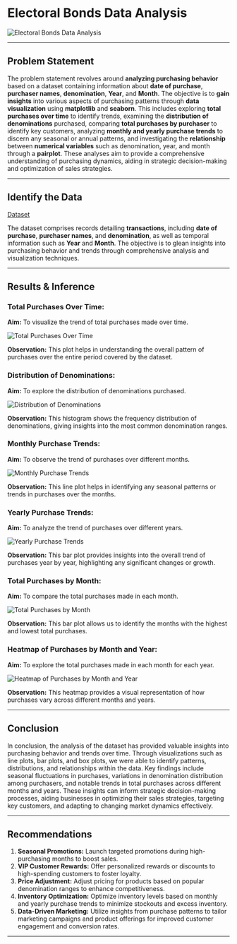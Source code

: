 # Electoral Bonds Data Analysis

![Electoral Bonds Data Analysis](image-6.png)

-----

## Problem Statement

The problem statement revolves around **analyzing purchasing behavior** based on a dataset containing information about **date of purchase**, **purchaser names**, **denomination**, **Year**, and **Month**. The objective is to **gain insights** into various aspects of purchasing patterns through **data visualization** using **matplotlib** and **seaborn**.
This includes exploring **total purchases over time** to identify trends, examining the **distribution of denominations** purchased, comparing **total purchases by purchaser** to identify key customers, analyzing **monthly and yearly purchase trends** to discern any seasonal or annual patterns, and investigating the **relationship** between **numerical variables** such as denomination, year, and month through a **pairplot**.
These analyses aim to provide a comprehensive understanding of purchasing dynamics, aiding in strategic decision-making and optimization of sales strategies.

-----

## Identify the Data

[Dataset](https://github.com/Tanay-Dwivedi/Electoral-Bonds-Data-Analysis/blob/master/electroral_bonds_buyer_data.csv)

The dataset comprises records detailing **transactions**, including **date of purchase**, **purchaser names**, and **denomination**, as well as temporal information such as **Year** and **Month**. The objective is to glean insights into purchasing behavior and trends through comprehensive analysis and visualization techniques.

-----

## Results & Inference

### Total Purchases Over Time:

**Aim:** To visualize the trend of total purchases made over time.

![Total Purchases Over Time](image.png)

**Observation:** This plot helps in understanding the overall pattern of purchases over the entire period covered by the dataset.

### Distribution of Denominations:

**Aim:** To explore the distribution of denominations purchased.

![Distribution of Denominations](image-1.png)

**Observation:** This histogram shows the frequency distribution of denominations, giving insights into the most common denomination ranges.

### Monthly Purchase Trends:

**Aim:** To observe the trend of purchases over different months.

![Monthly Purchase Trends](image-2.png)

**Observation:** This line plot helps in identifying any seasonal patterns or trends in purchases over the months.

### Yearly Purchase Trends:

**Aim:** To analyze the trend of purchases over different years.

![Yearly Purchase Trends](image-3.png)

**Observation:** This bar plot provides insights into the overall trend of purchases year by year, highlighting any significant changes or growth.

### Total Purchases by Month:

**Aim:** To compare the total purchases made in each month.

![Total Purchases by Month](image-4.png)

**Observation:** This bar plot allows us to identify the months with the highest and lowest total purchases.

### Heatmap of Purchases by Month and Year:

**Aim:** To explore the total purchases made in each month for each year.

![Heatmap of Purchases by Month and Year](image-5.png)

**Observation:** This heatmap provides a visual representation of how purchases vary across different months and years.

-----

## Conclusion

In conclusion, the analysis of the dataset has provided valuable insights into purchasing behavior and trends over time. Through visualizations such as line plots, bar plots, and box plots, we were able to identify patterns, distributions, and relationships within the data.
Key findings include seasonal fluctuations in purchases, variations in denomination distribution among purchasers, and notable trends in total purchases across different months and years. These insights can inform strategic decision-making processes, aiding businesses in optimizing their sales strategies, targeting key customers, and adapting to changing market dynamics effectively.

-----

## Recommendations

1. **Seasonal Promotions:** Launch targeted promotions during high-purchasing months to boost sales.
2. **VIP Customer Rewards:** Offer personalized rewards or discounts to high-spending customers to foster loyalty.
3. **Price Adjustment:** Adjust pricing for products based on popular denomination ranges to enhance competitiveness.
4. **Inventory Optimization:** Optimize inventory levels based on monthly and yearly purchase trends to minimize stockouts and excess inventory.
5. **Data-Driven Marketing:** Utilize insights from purchase patterns to tailor marketing campaigns and product offerings for improved customer engagement and conversion rates.

-----